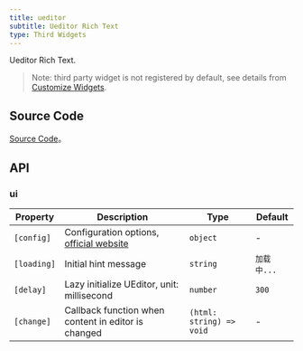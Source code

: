 ```yaml
---
title: ueditor
subtitle: Ueditor Rich Text
type: Third Widgets
---
```


Ueditor Rich Text.

> Note: third party widget is not registered by default, see details from [Customize Widgets](https://ng-yunzai.com/form/customize/en).

## Source Code

[Source Code](https://github.com/hbyunzai/yelon/tree/master/packages/form/widgets-third/ueditor)。

## API

### ui

| Property | Description | Type | Default |
|----------|-------------|------|---------|
| `[config]` | Configuration options, [official website](http://fex.baidu.com/ueditor/#start-config) | `object` | - |
| `[loading]` | Initial hint message | `string` | `加载中...` |
| `[delay]` | Lazy initialize UEditor, unit: millisecond | `number` | `300` |
| `[change]` | Callback function when content in editor is changed | `(html: string) => void` | - |
